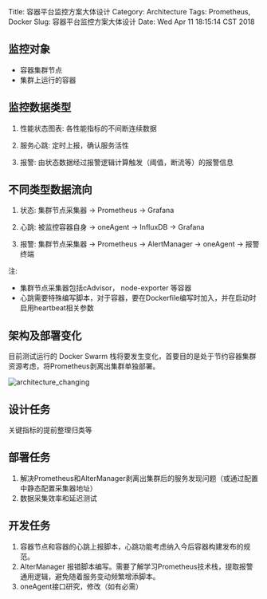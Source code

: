 Title: 容器平台监控方案大体设计
Category: Architecture
Tags: Prometheus, Docker
Slug: 容器平台监控方案大体设计
Date: Wed Apr 11 18:15:14 CST 2018


## 监控对象

- 容器集群节点 
- 集群上运行的容器

## 监控数据类型

1. 性能状态图表:
    各性能指标的不间断连续数据

2. 服务心跳:
    定时上报，确认服务活性

3. 报警:
    由状态数据经过报警逻辑计算触发（阈值，断流等）的报警信息

## 不同类型数据流向

1. 状态:
    集群节点采集器 -> Prometheus -> Grafana

2. 心跳:
    被监控容器自身 -> oneAgent -> InfluxDB -> Grafana

3. 报警:
    集群节点采集器 -> Prometheus -> AlertManager -> oneAgent -> 报警终端

注: 

- 集群节点采集器包括cAdvisor， node-exporter 等容器
- 心跳需要特殊编写脚本，对于容器，要在Dockerfile编写时加入，并在启动时启用heartbeat相关参数

## 架构及部署变化

目前测试运行的 Docker Swarm 栈将要发生变化，首要目的是处于节约容器集群资源考虑，将Prometheus剥离出集群单独部署。

![architecture_changing](http://img.lostsummer.love/wiki-img/容器监控信息采集.png)

## 设计任务

关键指标的提前整理归类等

## 部署任务

1. 解决Prometheus和AlterManager剥离出集群后的服务发现问题（或通过配置中静态配置采集器地址）
2. 数据采集效率和延迟测试

## 开发任务

1. 容器节点和容器的心跳上报脚本，心跳功能考虑纳入今后容器构建发布的规范。
2. AlterManager 报错脚本编写。需要了解学习Prometheus技术栈，提取报警通用逻辑，避免随着服务变动频繁增添脚本。
3. oneAgent接口研究，修改（如有必需）
